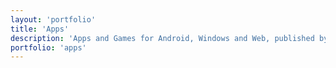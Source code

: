```yaml
---
layout: 'portfolio'
title: 'Apps'
description: 'Apps and Games for Android, Windows and Web, published by KunRuch Creations.'
portfolio: 'apps'
---
```


